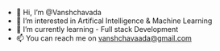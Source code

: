 - 👋 Hi, I’m @Vanshchavada
- 👀 I’m interested in Artifical Intelligence & Machine Learning 
- 🌱 I’m currently learning - Full stack Development 
- 📫 You can reach me on vanshchavaada@gmail.com

<!---
Vanshchavada/Vanshchavada is a ✨ special ✨ repository because its `README.md` (this file) appears on your GitHub profile.
You can click the Preview link to take a look at your changes.
--->
